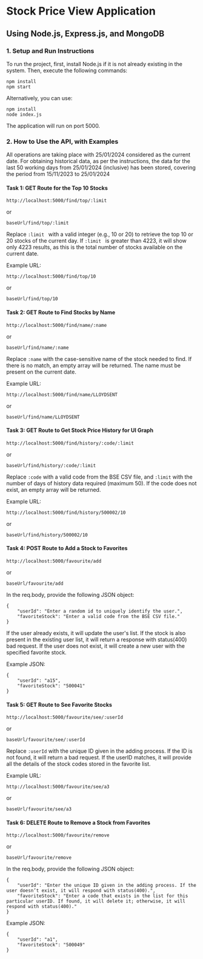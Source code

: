 # Stock Price View Application

## Using Node.js, Express.js, and MongoDB

### 1. Setup and Run Instructions

To run the project, first, install Node.js if it is not already existing in the system. Then, execute the following commands:

```
npm install
npm start
```
Alternatively, you can use:
```
npm install
node index.js
```
The application will run on port 5000.

### 2. How to Use the API, with Examples
All operations are taking place with 25/01/2024 considered as the current date. For obtaining historical data, as per the instructions, the data for the last 50 working days from 25/01/2024 (inclusive) has been stored, covering the period from 15/11/2023 to 25/01/2024

#### Task 1: GET Route for the Top 10 Stocks
```
http://localhost:5000/find/top/:limit
```
or
```
baseUrl/find/top/:limit
```
Replace ```:limit ``` with a valid integer (e.g., 10 or 20) to retrieve the top 10 or 20 stocks of the current day. If ```:limit ``` is greater than 4223, it will show only 4223 results, as this is the total number of stocks available on the current date.

Example URL:
```
http://localhost:5000/find/top/10
```
or
```
baseUrl/find/top/10
```

#### Task 2: GET Route to Find Stocks by Name
```
http://localhost:5000/find/name/:name
```
or
```
baseUrl/find/name/:name
```
Replace ```:name``` with the case-sensitive name of the stock needed to find. If there is no match, an empty array will be returned. The name must be present on the current date.

Example URL:
```
http://localhost:5000/find/name/LLOYDSENT
```
or
```
baseUrl/find/name/LLOYDSENT
```

#### Task 3: GET Route to Get Stock Price History for UI Graph
```
http://localhost:5000/find/history/:code/:limit
```
or
```
baseUrl/find/history/:code/:limit
````

Replace ```:code``` with a valid code from the BSE CSV file, and ```:limit``` with the number of days of history data required (maximum 50). If the code does not exist, an empty array will be returned.

Example URL:
```
http://localhost:5000/find/history/500002/10
```
or
```
baseUrl/find/history/500002/10
```

#### Task 4: POST Route to Add a Stock to Favorites
```
http://localhost:5000/favourite/add
```
or
```
baseUrl/favourite/add
```
In the req.body, provide the following JSON object:
```
{
    "userId": "Enter a random id to uniquely identify the user.",
    "favoriteStock": "Enter a valid code from the BSE CSV file."
}
```
If the user already exists, it will update the user's list. If the stock is also present in the existing user list, it will return a response with status(400) bad request. If the user does not exist, it will create a new user with the specified favorite stock.

Example JSON:
```
{
    "userId": "a15",
    "favoriteStock": "500041"
}
```

#### Task 5: GET Route to See Favorite Stocks
```
http://localhost:5000/favourite/see/:userId
```
or
```
baseUrl/favourite/see/:userId
```
Replace ```:userId``` with the unique ID given in the adding process. If the ID is not found, it will return a bad request. If the userID matches, it will provide all the details of the stock codes stored in the favorite list.

Example URL:
```
http://localhost:5000/favourite/see/a3
```
or
```
baseUrl/favourite/see/a3
```


#### Task 6: DELETE Route to Remove a Stock from Favorites
```
http://localhost:5000/favourite/remove
```
or
```
baseUrl/favourite/remove
```
In the req.body, provide the following JSON object:
```
{
    "userId": "Enter the unique ID given in the adding process. If the user doesn’t exist, it will respond with status(400).",
    "favoriteStock": "Enter a code that exists in the list for this particular userID. If found, it will delete it; otherwise, it will respond with status(400)."
}
```
Example JSON:
```
{
    "userId": "a1",
    "favoriteStock": "500049"
}
```
